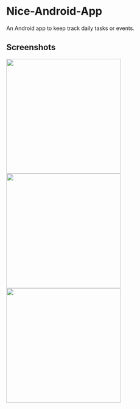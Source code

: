 # Nice-Android-App

An Android app to keep track daily tasks or events.


## Screenshots ##
<img src="https://github.com/georgemathewk/Nice-Android-App/blob/main/Screenshots/phone_1.jpg" width="300" />    <img src="https://github.com/georgemathewk/Nice-Android-App/blob/main/Screenshots/phone_2.jpg" width="300" />    <img src="https://github.com/georgemathewk/Nice-Android-App/blob/main/Screenshots/phone_3.jpg" width="300" />


